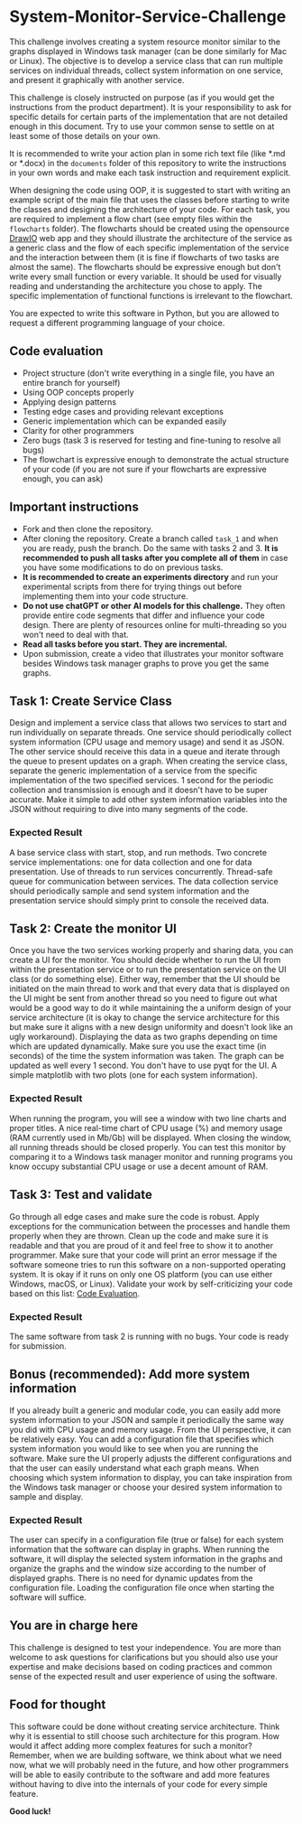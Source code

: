 # System-Monitor-Service-Challenge
This challenge involves creating a system resource monitor similar to the graphs displayed in Windows task manager (can be done similarly for Mac or Linux). The objective is to develop a service class that can run multiple services on individual threads, collect system information on one service, and present it graphically with another service.

This challenge is closely instructed on purpose (as if you would get the instructions from the product department). It is your responsibility to ask for specific details for certain parts of the implementation that are not detailed enough in this document. Try to use your common sense to settle on at least some of those details on your own.

It is recommended to write your action plan in some rich text file (like *.md or *.docx) in the `documents` folder of this repository to write the instructions in your own words and make each task instruction and requirement explicit.

When designing the code using OOP, it is suggested to start with writing an example script of the main file that uses the classes before starting to write the classes and designing the architecture of your code.
For each task, you are required to implement a flow chart (see empty files within the `flowcharts` folder). The flowcharts should be created using the opensource [DrawIO](https://app.diagrams.net/) web app and they should illustrate the architecture of the service as a generic class and the flow of each specific implementation of the service and the interaction between them (it is fine if flowcharts of two tasks are almost the same). The flowcharts should be expressive enough but don't write every small function or every variable. It should be used for visually reading and understanding the architecture you chose to apply. The specific implementation of functional functions is irrelevant to the flowchart.

You are expected to write this software in Python, but you are allowed to request a different programming language of your choice.

## Code evaluation
- Project structure (don't write everything in a single file, you have an entire branch for yourself)
- Using OOP concepts properly
- Applying design patterns
- Testing edge cases and providing relevant exceptions
- Generic implementation which can be expanded easily
- Clarity for other programmers
- Zero bugs (task 3 is reserved for testing and fine-tuning to resolve all bugs)
- The flowchart is expressive enough to demonstrate the actual structure of your code (if you are not sure if your flowcharts are expressive enough, you can ask)

## Important instructions
- Fork and then clone the repository.
- After cloning the repository. Create a branch called `task_1` and when you are ready, push the branch. Do the same with tasks 2 and 3. **It is recommended to push all tasks after you complete all of them** in case you have some modifications to do on previous tasks.
- **It is recommended to create an experiments directory** and run your experimental scripts from there for trying things out before implementing them into your code structure.
- **Do not use chatGPT or other AI models for this challenge.** They often provide entire code segments that differ and influence your code design. There are plenty of resources online for multi-threading so you won't need to deal with that.
- **Read all tasks before you start. They are incremental.**
- Upon submission, create a video that illustrates your monitor software besides Windows task manager graphs to prove you get the same graphs.

## Task 1: Create Service Class
Design and implement a service class that allows two services to start and run individually on separate threads. One service should periodically collect system information (CPU usage and memory usage) and send it as JSON. The other service should receive this data in a queue and iterate through the queue to present updates on a graph. When creating the service class, separate the generic implementation of a service from the specific implementation of the two specified services.
1 second for the periodic collection and transmission is enough and it doesn't have to be super accurate. Make it simple to add other system information variables into the JSON without requiring to dive into many segments of the code.

### Expected Result
A base service class with start, stop, and run methods.
Two concrete service implementations: one for data collection and one for data presentation.
Use of threads to run services concurrently.
Thread-safe queue for communication between services.
The data collection service should periodically sample and send system information and the presentation service should simply print to console the received data.

## Task 2: Create the monitor UI
Once you have the two services working properly and sharing data, you can create a UI for the monitor. You should decide whether to run the UI from within the presentation service or to run the presentation service on the UI class (or do something else). Either way, remember that the UI should be initiated on the main thread to work and that every data that is displayed on the UI might be sent from another thread so you need to figure out what would be a good way to do it while maintaining the a uniform design of your service architecture (it is okay to change the service architecture for this but make sure it aligns with a new design uniformity and doesn't look like an ugly workaround).
Displaying the data as two graphs depending on time which are updated dynamically. Make sure you use the exact time (in seconds) of the time the system information was taken. The graph can be updated as well every 1 second.
You don't have to use pyqt for the UI. A simple matplotlib with two plots (one for each system information).

### Expected Result
When running the program, you will see a window with two line charts and proper titles. A nice real-time chart of CPU usage (%) and memory usage (RAM currently used in Mb/Gb) will be displayed.
When closing the window, all running threads should be closed properly.
You can test this monitor by comparing it to a Windows task manager monitor and running programs you know occupy substantial CPU usage or use a decent amount of RAM.

## Task 3: Test and validate
Go through all edge cases and make sure the code is robust. Apply exceptions for the communication between the processes and handle them properly when they are thrown.
Clean up the code and make sure it is readable and that you are proud of it and feel free to show it to another programmer.
Make sure that your code will print an error message if the software someone tries to run this software on a non-supported operating system. It is okay if it runs on only one OS platform (you can use either Windows, macOS, or Linux).
Validate your work by self-criticizing your code based on this list: [Code Evaluation](#code-evaluation).

### Expected Result
The same software from task 2 is running with no bugs. Your code is ready for submission.

## Bonus (recommended): Add more system information
If you already built a generic and modular code, you can easily add more system information to your JSON and sample it periodically the same way you did with CPU usage and memory usage.
From the UI perspective, it can be relatively easy. You can add a configuration file that specifies which system information you would like to see when you are running the software.
Make sure the UI properly adjusts the different configurations and that the user can easily understand what each graph means. When choosing which system information to display, you can take inspiration from the Windows task manager or choose your desired system information to sample and display.

### Expected Result
The user can specify in a configuration file (true or false) for each system information that the software can display in graphs. When running the software, it will display the selected system information in the graphs and organize the graphs and the window size according to the number of displayed graphs. There is no need for dynamic updates from the configuration file. Loading the configuration file once when starting the software will suffice.

## You are in charge here
This challenge is designed to test your independence. You are more than welcome to ask questions for clarifications but you should also use your expertise and make decisions based on coding practices and common sense of the expected result and user experience of using the software.

## Food for thought
This software could be done without creating service architecture. Think why it is essential to still choose such architecture for this program. How would it affect adding more complex features for such a monitor?
Remember, when we are building software, we think about what we need now, what we will probably need in the future, and how other programmers will be able to easily contribute to the software and add more features without having to dive into the internals of your code for every simple feature.

**Good luck!**
